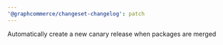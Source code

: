 ```yaml
---
'@graphcommerce/changeset-changelog': patch
---
```


Automatically create a new canary release when packages are merged
